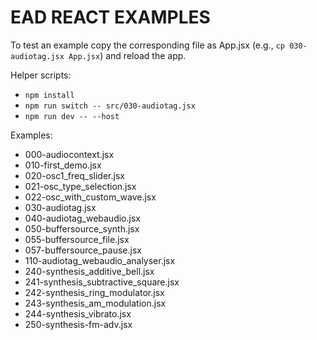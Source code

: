# EAD REACT EXAMPLES

To test an example copy the corresponding file as App.jsx (e.g., `cp 030-audiotag.jsx App.jsx`) and reload the app.

Helper scripts:

  - `npm install`
  - `npm run switch -- src/030-audiotag.jsx`
  - `npm run dev -- --host`

Examples:

  - 000-audiocontext.jsx
  - 010-first_demo.jsx
  - 020-osc1_freq_slider.jsx
  - 021-osc_type_selection.jsx
  - 022-osc_with_custom_wave.jsx
  - 030-audiotag.jsx
  - 040-audiotag_webaudio.jsx
  - 050-buffersource_synth.jsx
  - 055-buffersource_file.jsx
  - 057-buffersource_pause.jsx
  - 110-audiotag_webaudio_analyser.jsx
  - 240-synthesis_additive_bell.jsx
  - 241-synthesis_subtractive_square.jsx
  - 242-synthesis_ring_modulator.jsx
  - 243-synthesis_am_modulation.jsx
  - 244-synthesis_vibrato.jsx
  - 250-synthesis-fm-adv.jsx
